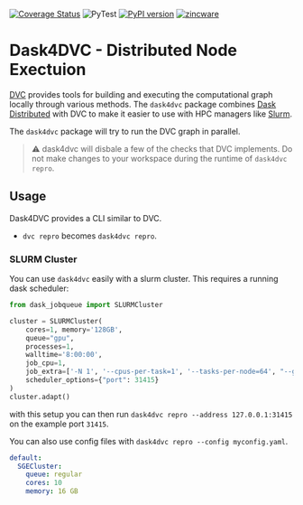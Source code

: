 [![Coverage Status](https://coveralls.io/repos/github/zincware/dask4dvc/badge.svg?branch=main)](https://coveralls.io/github/zincware/dask4dvc?branch=main)
![PyTest](https://github.com/zincware/dask4dvc/actions/workflows/pytest.yaml/badge.svg)
[![PyPI version](https://badge.fury.io/py/dask4dvc.svg)](https://badge.fury.io/py/dask4dvc)
[![zincware](https://img.shields.io/badge/Powered%20by-zincware-darkcyan)](https://github.com/zincware)

# Dask4DVC - Distributed Node Exectuion
[DVC](dvc.org) provides tools for building and executing the computational graph locally through various methods. 
The `dask4dvc` package combines [Dask Distributed](https://distributed.dask.org/) with DVC to make it easier to use with HPC managers like [Slurm](https://github.com/SchedMD/slurm).

The `dask4dvc` package will try to run the DVC graph in parallel.

> :warning: dask4dvc will disbale a few of the checks that DVC implements. Do not make changes to your workspace during the runtime of `dask4dvc repro`.

## Usage
Dask4DVC provides a CLI similar to DVC.

- `dvc repro` becomes `dask4dvc repro`.

### SLURM Cluster

You can use `dask4dvc` easily with a slurm cluster.
This requires a running dask scheduler:
```python
from dask_jobqueue import SLURMCluster

cluster = SLURMCluster(
    cores=1, memory='128GB',
    queue="gpu",
    processes=1,
    walltime='8:00:00',
    job_cpu=1,
    job_extra=['-N 1', '--cpus-per-task=1', '--tasks-per-node=64', "--gres=gpu:1"],
    scheduler_options={"port": 31415}
)
cluster.adapt()
```

with this setup you can then run `dask4dvc repro --address 127.0.0.1:31415` on the example port `31415`.

You can also use config files with `dask4dvc repro --config myconfig.yaml`.

```yaml
default:
  SGECluster:
    queue: regular
    cores: 10
    memory: 16 GB
```
